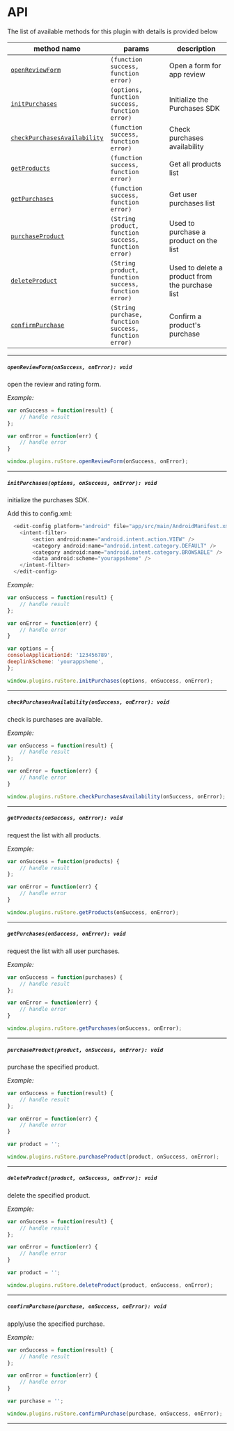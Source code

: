 # API

The list of available methods for this plugin with details is provided below

| method name | params | description |
|-------------|--------|-------------|
| [`openReviewForm`](#openReviewForm) | `(function success, function error)` | Open a form for app review |
| [`initPurchases`](#initPurchases) | `(options, function success, function error)` | Initialize the Purchases SDK |
| [`checkPurchasesAvailability`](#checkPurchasesAvailability) | `(function success, function error)` | Check purchases availability |
| [`getProducts`](#getProducts) | `(function success, function error)` | Get all products list |
| [`getPurchases`](#getPurchases) | `(function success, function error)` | Get user purchases list |
| [`purchaseProduct`](#purchaseProduct) | `(String product, function success, function error)` | Used to purchase a product on the list |
| [`deleteProduct`](#deleteProduct) | `(String product, function success, function error)` | Used to delete a product from the purchase list |
| [`confirmPurchase`](#confirmPurchase) | `(String purchase, function success, function error)` | Confirm a product's purchase |

---

##### <a id="openReviewForm"> **`openReviewForm(onSuccess, onError): void`**

open the review and rating form.

*Example:*

```javascript
var onSuccess = function(result) {
	// handle result
};

var onError = function(err) {
	// handle error
}

window.plugins.ruStore.openReviewForm(onSuccess, onError);
```

---

##### <a id="initPurchases"> **`initPurchases(options, onSuccess, onError): void`**

initialize the purchases SDK.

Add this to config.xml:
```javascript
  <edit-config platform="android" file="app/src/main/AndroidManifest.xml" mode="add" target="/manifest/application/activity[@android:name='MainActivity']">
    <intent-filter>
        <action android:name="android.intent.action.VIEW" />
        <category android:name="android.intent.category.DEFAULT" />
        <category android:name="android.intent.category.BROWSABLE" />
        <data android:scheme="yourappsheme" />
    </intent-filter>
  </edit-config>
```

*Example:*

```javascript
var onSuccess = function(result) {
	// handle result
};

var onError = function(err) {
	// handle error
}

var options = {
consoleApplicationId: '123456789',
deeplinkScheme: 'yourappsheme',
};

window.plugins.ruStore.initPurchases(options, onSuccess, onError);
```

---

##### <a id="checkPurchasesAvailability"> **`checkPurchasesAvailability(onSuccess, onError): void`**

check is purchases are available.

*Example:*

```javascript
var onSuccess = function(result) {
	// handle result
};

var onError = function(err) {
	// handle error
}

window.plugins.ruStore.checkPurchasesAvailability(onSuccess, onError);
```

---

##### <a id="getProducts"> **`getProducts(onSuccess, onError): void`**

request the list with all products.

*Example:*

```javascript
var onSuccess = function(products) {
	// handle result
};

var onError = function(err) {
	// handle error
}

window.plugins.ruStore.getProducts(onSuccess, onError);
```

---

##### <a id="getPurchases"> **`getPurchases(onSuccess, onError): void`**

request the list with all user purchases.

*Example:*

```javascript
var onSuccess = function(purchases) {
	// handle result
};

var onError = function(err) {
	// handle error
}

window.plugins.ruStore.getPurchases(onSuccess, onError);
```

---

##### <a id="purchaseProduct"> **`purchaseProduct(product, onSuccess, onError): void`**

purchase the specified product.

*Example:*

```javascript
var onSuccess = function(result) {
	// handle result
};

var onError = function(err) {
	// handle error
}

var product = '';

window.plugins.ruStore.purchaseProduct(product, onSuccess, onError);
```

---

##### <a id="deleteProduct"> **`deleteProduct(product, onSuccess, onError): void`**

delete the specified product.

*Example:*

```javascript
var onSuccess = function(result) {
	// handle result
};

var onError = function(err) {
	// handle error
}

var product = '';

window.plugins.ruStore.deleteProduct(product, onSuccess, onError);
```

---

##### <a id="confirmPurchase"> **`confirmPurchase(purchase, onSuccess, onError): void`**

apply/use the specified purchase.

*Example:*

```javascript
var onSuccess = function(result) {
	// handle result
};

var onError = function(err) {
	// handle error
}

var purchase = '';

window.plugins.ruStore.confirmPurchase(purchase, onSuccess, onError);
```

---
